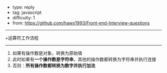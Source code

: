 
- type: reply
- tag: javascript
- difficulty:  1
- from: https://github.com/hawx1993/Front-end-Interview-questions
--------

+运算符工作流程

---------

1. 如果有操作数是对象，转换为原始值
2. 此时如果有**一个操作数是字符串**，其他的操作数都转换为字符串并执行连接
3. 否则：**所有操作数都转换为数字并执行加法**


